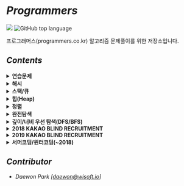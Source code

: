 # *Programmers*
![](https://img.shields.io/badge/solved%20%20-61-green?style=flat-square) ![GitHub top language](https://img.shields.io/github/languages/top/moochipark/programmers?color=orange&logo=java&style=flat-square)

프로그래머스(programmers.co.kr) 알고리즘 문제풀이를 위한 저장소입니다.


## *Contents*

<details>
  <summary><b>연습문제</b></summary>
  <ul>
    <li><a href="https://github.com/MoochiPark/programmers/tree/master/src/연습문제/이천십육년">2016년</a></li>
    <li><a href="https://github.com/MoochiPark/programmers/tree/master/src/연습문제/가운데_글자_가져오기">가운데 글자 가져오기</a></li>
    <li><a href="https://github.com/MoochiPark/programmers/tree/master/src/연습문제/같은_숫자는_싫어">같은 숫자는 싫어</a></li>
    <li><a href="https://github.com/MoochiPark/programmers/tree/master/src/연습문제/나누어_떨어지는_숫자_배열">나누어 떨어지는 숫자 배열</a></li>
    <li><a href="https://github.com/MoochiPark/programmers/tree/master/src/연습문제/두_정수_사이의_합">두 정수 사이의 합</a></li>
    <li><a href="https://github.com/MoochiPark/programmers/tree/master/src/연습문제/문자열_내_마음대로_정렬하기">문자열 내 마음대로 정렬하기</a></li>
    <li><a href="https://github.com/MoochiPark/programmers/tree/master/src/연습문제/문자열_내_p와_y의_개수">문자열 내 p와 y의 개수</a></li>
    <li><a href="https://github.com/MoochiPark/programmers/tree/master/src/연습문제/문자열_내림차순으로_배치하기">문자열 내림차순으로 배치하기</a></li>
    <li><a href="https://github.com/MoochiPark/programmers/tree/master/src/연습문제/문자열_다루기_기본">문자열 다루기 기본</a></li>
    <li><a href="https://github.com/MoochiPark/programmers/tree/master/src/연습문제/서울에서_김서방찾기">서울에서 김서방 찾기</a></li>
    <li><a href="https://github.com/MoochiPark/programmers/tree/master/src/연습문제/소수_찾기">소수 찾기</a></li>
    <li><a href="https://github.com/MoochiPark/programmers/tree/master/src/연습문제/수박수박수박수">수박수박수박수박수박수?</a></li>
    <li><a href="https://github.com/MoochiPark/programmers/tree/master/src/연습문제/문자열을_정수로_바꾸기">문자열을 정수로 바꾸기</a></li>
    <li><a href="https://github.com/MoochiPark/programmers/tree/master/src/연습문제/시저_암호">시저 암호</a></li>
    <li><a href="https://github.com/MoochiPark/programmers/tree/master/src/연습문제/약수의_합">약수의 합</a></li>
    <li><a href="https://github.com/MoochiPark/programmers/tree/master/src/연습문제/이상한_문자_만들기">이상한 문자 만들기</a></li>
    <li><a href="https://github.com/MoochiPark/programmers/tree/master/src/연습문제/자릿수_더하기">자릿수 더하기</a></li>
    <li><a href="https://github.com/MoochiPark/programmers/tree/master/src/연습문제/자연수_뒤집어_배열로_만들기">자연수 뒤집어 배열로 만들기</a></li>
    <li><a href="https://github.com/MoochiPark/programmers/tree/master/src/연습문제/정수_내림차순으로_배치하기">정수 내림차순으로 배치하기</a></li>
    <li><a href="https://github.com/MoochiPark/programmers/tree/master/src/연습문제/정수_제곱근_판별">정수 제곱근 판별</a></li>
    <li><a href="https://github.com/MoochiPark/programmers/tree/master/src/연습문제/제일_작은_수_제거하기">제일 작은 수 제거하기</a></li>
    <li><a href="https://github.com/MoochiPark/programmers/tree/master/src/연습문제/짝수와_홀수">짝수와 홀수</a></li>
    <li><a href="https://github.com/MoochiPark/programmers/tree/master/src/연습문제/최대공약수와_최소공배수">최대공약수와 최소공배수</a></li>
    <li><a href="https://github.com/MoochiPark/programmers/tree/master/src/연습문제/콜라츠_추측">콜라츠 추측</a></li>
    <li><a href="https://github.com/MoochiPark/programmers/tree/master/src/연습문제/하샤드_수">하샤드 수</a></li>
    <li><a href="https://github.com/MoochiPark/programmers/tree/master/src/연습문제/핸드폰_번호_가리기">핸드폰 번호 가리기</a></li>
    <li><a href="https://github.com/MoochiPark/programmers/tree/master/src/연습문제/행렬의_덧셈">행렬의 덧셈</a></li>
    <li><a href="https://github.com/MoochiPark/programmers/tree/master/src/연습문제/X만큼_간격이_있는_n개의_숫자">X만큼 간격이 있는 n개의 숫자</a></li>
    <li><a href="https://github.com/MoochiPark/programmers/tree/master/src/연습문제/직사각형_별찍기">직사각형 별찍기</a></li>
	</ul>
</details>

  <details>
  <summary><b>해시</b></summary>
  <ul>
    <li><a href="https://github.com/MoochiPark/programmers/tree/master/src/해시/완주하지_못한_선수">완주하지 못한 선수</a></li>
    <li><a href="https://github.com/MoochiPark/programmers/tree/master/src/해시/베스트앨범">베스트앨범</a></li>
	</ul>
</details>

  <details>
  <summary><b>스택/큐</b></summary>
  <ul>
    <li><a href="">탑</a></li>
    <li><a href="">다리를 지나는 트럭</a></li>
    <li><a href="">기능개발</a></li>
    <li><a href="">주식가격</a></li>
	</ul>
</details>

  <details>
  <summary><b>힙(Heap)</b></summary>
  <ul>
    <li><a href="">라면공장</a></li>
    <li><a href="">디스크 컨트롤러</a></li>
	</ul>
</details>

  <details>
  <summary><b>정렬</b></summary>
  <ul>
    <li><a href="">K번째 수</a></li>
    <li><a href="">가장 큰 수</a></li>
	</ul>
</details>

  <details>
  <summary><b>완전탐색</b></summary>
  <ul>
    <li><a href="">모의고사</a></li>
	</ul>
</details>

  <details>
  <summary><b>깊이/너비 우선 탐색(DFS/BFS)</b></summary>
  <ul>
    <li><a href="">네트워크</a></li>
    <li><a href="">단어 변환</a></li>
	</ul>
</details>

  <details>
  <summary><b>2018 KAKAO BLIND RECRUITMENT</b></summary>
  <ul>
    <li><a href="">[1차] 비밀지도</a></li>
    <li><a href="">[1차] 다트 게임</a></li>
	</ul>
</details>

  <details>
  <summary><b>2019 KAKAO BLIND RECRUITMENT</b></summary>
  <ul>
    <li><a href="">실패율</a></li>
	</ul>
</details>

  <details>
  <summary><b>서머코딩/윈터코딩(~2018)</b></summary>
  <ul>
    <li><a href="">예산</a></li>
	</ul>
</details>



## *Contributor*

 - *Daewon Park* *[<daewon@wisoft.io>]*
